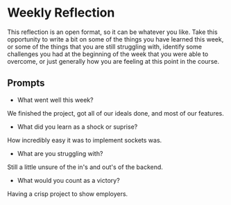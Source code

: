 # Weekly Reflection
This reflection is an open format, so it can be whatever you like. Take this opportunity to write a bit on some of the things you have learned this week, or some of the things that you are still struggling with, identify some challenges you had at the beginning of the week that you were able to overcome, or just generally how you are feeling at this point in the course.

## Prompts
- What went well this week?

We finished the project, got all of our ideals done, and most of our features.
- What did you learn as a shock or suprise?

How incredibly easy it was to implement sockets was.
- What are you struggling with?

Still a little unsure of the in's and out's of the backend.
- What would you count as a victory?

Having a crisp project to show employers.